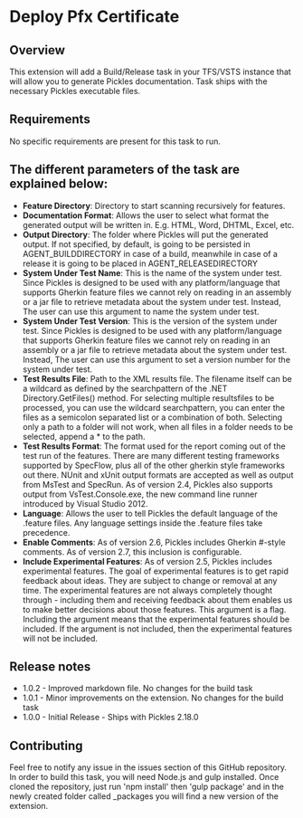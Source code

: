 # Deploy Pfx Certificate

## Overview

This extension will add a Build/Release task in your TFS/VSTS instance that will allow you to generate Pickles documentation. Task ships with the necessary Pickles executable files.

## Requirements

No specific requirements are present for this task to run.

## The different parameters of the task are explained below:

* **Feature Directory**: Directory to start scanning recursively for features.
* **Documentation Format**: Allows the user to select what format the generated output will be written in. E.g. HTML, Word, DHTML, Excel, etc.
* **Output Directory**: The folder where Pickles will put the generated output. If not specified, by default, is going to be persisted in AGENT_BUILDDIRECTORY in case of a build, meanwhile in case of a release it is going to be placed in AGENT_RELEASEDIRECTORY
* **System Under Test Name**: This is the name of the system under test. Since Pickles is designed to be used with any platform/language that supports Gherkin feature files we cannot rely on reading in an assembly or a jar file to retrieve metadata about the system under test. Instead, The user can use this argument to name the system under test.
* **System Under Test Version**: This is the version of the system under test. Since Pickles is designed to be used with any platform/language that supports Gherkin feature files we cannot rely on reading in an assembly or a jar file to retrieve metadata about the system under test. Instead, The user can use this argument to set a version number for the system under test.
* **Test Results File**: Path to the XML results file. The filename itself can be a wildcard as defined by the searchpattern of the .NET Directory.GetFiles() method. For selecting multiple resultsfiles to be processed, you can use the wildcard searchpattern, you can enter the files as a semicolon separated list or a combination of both. Selecting only a path to a folder will not work, when all files in a folder needs to be selected, append a * to the path.
* **Test Results Format**: The format used for the report coming out of the test run of the features. There are many different testing frameworks supported by SpecFlow, plus all of the other gherkin style frameworks out there. NUnit and xUnit output formats are accepted as well as output from MsTest and SpecRun. As of version 2.4, Pickles also supports output from VsTest.Console.exe, the new command line runner introduced by Visual Studio 2012.
* **Language**: Allows the user to tell Pickles the default language of the .feature files. Any language settings inside the .feature files take precedence.
* **Enable Comments**: As of version 2.6, Pickles includes Gherkin #-style comments. As of version 2.7, this inclusion is configurable.
* **Include Experimental Features**: As of version 2.5, Pickles includes experimental features. The goal of experimental features is to get rapid feedback about ideas. They are subject to change or removal at any time. The experimental features are not always completely thought through - including them and receiving feedback about them enables us to make better decisions about those features. This argument is a flag. Including the argument means that the experimental features should be included. If the argument is not included, then the experimental features will not be included.

## Release notes

* 1.0.2 - Improved markdown file. No changes for the build task
* 1.0.1 - Minor improvements on the extension. No changes for the build task
* 1.0.0 - Initial Release - Ships with Pickles 2.18.0

## Contributing

Feel free to notify any issue in the issues section of this GitHub repository. In order to build this task, you will need Node.js and gulp installed. Once cloned the repository, just run 'npm install' then 'gulp package' and in the newly created folder called _packages you will find a new version of the extension.